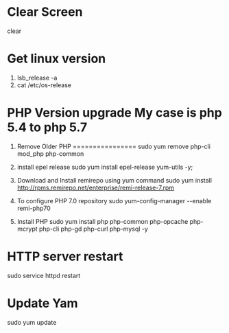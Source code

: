 Clear Screen
=============
clear


Get linux version
=======================
1. lsb_release -a
1. cat /etc/os-release


PHP Version upgrade My case is php 5.4 to php 5.7
=================================================
01. Remove Older PHP
================
sudo yum remove php-cli mod_php php-common

02. install epel release
sudo yum install epel-release yum-utils -y;

03. Download and Install remirepo using yum command
sudo yum install http://rpms.remirepo.net/enterprise/remi-release-7.rpm

04. To configure PHP 7.0 repository
sudo yum-config-manager --enable remi-php70

05. Install PHP
sudo yum install php php-common php-opcache php-mcrypt php-cli php-gd php-curl php-mysql -y



HTTP server restart
===================================
sudo service httpd restart


Update Yam
======================
sudo yum update